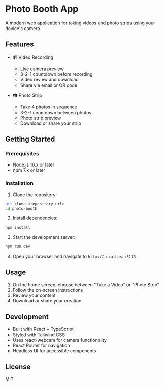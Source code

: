 # Photo Booth App

A modern web application for taking videos and photo strips using your device's camera.

## Features

- 📹 Video Recording
  - Live camera preview
  - 3-2-1 countdown before recording
  - Video review and download
  - Share via email or QR code

- 📷 Photo Strip
  - Take 4 photos in sequence
  - 3-2-1 countdown between photos
  - Photo strip preview
  - Download or share your strip

## Getting Started

### Prerequisites

- Node.js 16.x or later
- npm 7.x or later

### Installation

1. Clone the repository:
```bash
git clone <repository-url>
cd photo-booth
```

2. Install dependencies:
```bash
npm install
```

3. Start the development server:
```bash
npm run dev
```

4. Open your browser and navigate to `http://localhost:5173`

## Usage

1. On the home screen, choose between "Take a Video" or "Photo Strip"
2. Follow the on-screen instructions
3. Review your content
4. Download or share your creation

## Development

- Built with React + TypeScript
- Styled with Tailwind CSS
- Uses react-webcam for camera functionality
- React Router for navigation
- Headless UI for accessible components

## License

MIT
